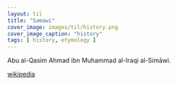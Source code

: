 ```yaml
---
layout: til
title: "Samawi"
cover_image: images/til/history.png
cover_image_caption: "history"
tags: [ history, etymology ]
---
```


Abu al-Qasim Ahmad ibn Muhammad al-Iraqi al-Simāwi.

[wikipedia](https://en.wikipedia.org/wiki/Al-Simawi)
